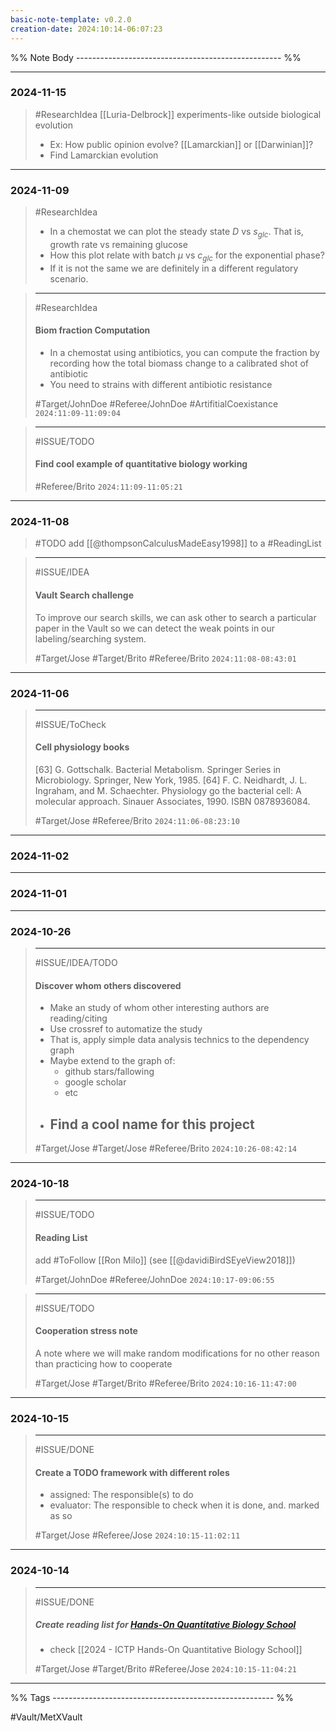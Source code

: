 ```yaml
---
basic-note-template: v0.2.0
creation-date: 2024:10:14-06:07:23
---
```


%% Note Body --------------------------------------------------- %%


***
### 2024-11-15

> #ResearchIdea 
> [[Luria-Delbrock]] experiments-like outside biological evolution
> - Ex: How public opinion evolve? [[Lamarckian]] or [[Darwinian]]?
> - Find Lamarckian evolution 


***
### 2024-11-09



> #ResearchIdea 
> - In a chemostat we can plot the steady state $D$ vs $s_{glc}$. That is, growth rate vs remaining glucose
> - How this plot relate with batch $\mu$ vs $c_{glc}$ for the exponential phase?
> - If it is not the same we are definitely in a different regulatory scenario.

> ***
> #ResearchIdea 
> 
> #### Biom fraction Computation
> 
>  - In a chemostat using antibiotics, you can compute the fraction by recording how the total biomass change to a calibrated shot of antibiotic
>  - You need to strains with different antibiotic resistance
> 
> 
> #Target/JohnDoe #Referee/JohnDoe
> #ArtifitialCoexistance
> `2024:11:09-11:09:04`

> ***
> #ISSUE/TODO
> 
> #### Find cool example of quantitative biology working
> 
> #Referee/Brito
> `2024:11:09-11:05:21`


***
### 2024-11-08

> #TODO add [[@thompsonCalculusMadeEasy1998]] to a #ReadingList

> ***
> #ISSUE/IDEA
> 
> #### Vault Search challenge
> 
>  To improve our search skills, we can ask other to search a particular paper in the Vault so we can detect the weak points in our labeling/searching system. 
> 
> #Target/Jose #Target/Brito #Referee/Brito
> `2024:11:08-08:43:01`

***
### 2024-11-06

> ***
> #ISSUE/ToCheck 
> 
> #### Cell physiology books
> 
> 
> [63] G. Gottschalk. Bacterial Metabolism. Springer Series in Microbiology. Springer, New York, 1985.
> [64] F. C. Neidhardt, J. L. Ingraham, and M. Schaechter. Physiology go the bacterial cell: A molecular approach. Sinauer Associates, 1990. ISBN 0878936084.
> 
> 
> #Target/Jose #Referee/Brito
> `2024:11:06-08:23:10`




***
### 2024-11-02


***
### 2024-11-01


***
### 2024-10-26


> ***
> #ISSUE/IDEA/TODO
> 
> #### Discover whom others discovered
> 
>  - Make an study of whom other interesting authors are reading/citing
>  - Use crossref to automatize the study 
> 	- That is, apply simple data analysis technics to the dependency graph  
>  - Maybe extend to the graph of:
> 	 - github stars/fallowing 
> 	 - google scholar
> 	 - etc
> - Find a cool name for this project
> 	- 
> 
> 
> #Target/Jose #Target/Jose #Referee/Brito
> `2024:10:26-08:42:14`

***
### 2024-10-18

> ***
> #ISSUE/TODO
> 
> #### Reading List
> 
>  add #ToFollow [[Ron Milo]] (see [[@davidiBirdSEyeView2018]])
> 
> #Target/JohnDoe #Referee/JohnDoe
> `2024:10:17-09:06:55`

> ***
> #ISSUE/TODO
> 
> #### Cooperation stress note
> 
>  A note where we will make random modifications for no other reason than practicing how to cooperate
> 
> #Target/Jose #Target/Brito #Referee/Brito
> `2024:10:16-11:47:00`

***
### 2024-10-15

> ***
> #ISSUE/DONE
> 
> #### Create a TODO framework with different roles
> - assigned: The responsible(s) to do
> - evaluator: The responsible to check when it is done, and. marked as so
> 
> #Target/Jose #Referee/Jose
> `2024:10:15-11:02:11`

___
### 2024-10-14

> ***
> #ISSUE/DONE
> 
> ##### Create reading list for [Hands-On Quantitative Biology School](https://indico.ictp.it/event/10517)
> - check [[2024 - ICTP Hands-On Quantitative Biology School]]
> 
> #Target/Jose #Target/Brito #Referee/Jose
> `2024:10:15-11:04:21`






___
%% Tags ------------------------------------------------------- %%

#Vault/MetXVault 
